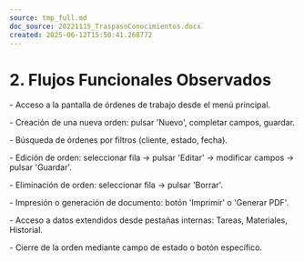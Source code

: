 ```yaml
---
source: tmp_full.md
doc_source: 20221115_TraspasoConocimientos.docx
created: 2025-06-12T15:50:41.268772
---
```

# 2. Flujos Funcionales Observados

\- Acceso a la pantalla de órdenes de trabajo desde el menú principal.

\- Creación de una nueva orden: pulsar 'Nuevo', completar campos,
guardar.

\- Búsqueda de órdenes por filtros (cliente, estado, fecha).

\- Edición de orden: seleccionar fila → pulsar 'Editar' → modificar
campos → pulsar 'Guardar'.

\- Eliminación de orden: seleccionar fila → pulsar 'Borrar'.

\- Impresión o generación de documento: botón 'Imprimir' o 'Generar
PDF'.

\- Acceso a datos extendidos desde pestañas internas: Tareas,
Materiales, Historial.

\- Cierre de la orden mediante campo de estado o botón específico.

